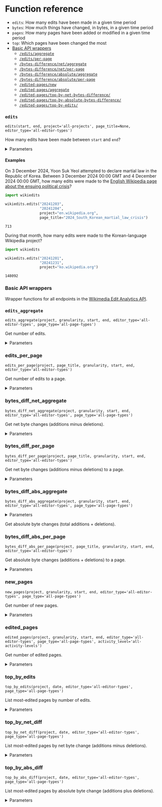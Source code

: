 # Function reference
- `edits`: How many edits have been made in a given time period
- `bytes`: How much things have changed, in bytes, in a given time period
- `pages`: How many pages have been added or modified in a given time period
- `top`: Which pages have been changed the most
- [Basic API wrappers](#basic-api-wrappers)
   - [`/edits/aggregate`](#edits_aggregate)
   - [`/edits/per-page`](#edits_per_page)
   - [`/bytes-difference/net/aggregate`](#bytes_diff_net_aggregate)
   - [`/bytes-difference/net/per-page`](#bytes_diff_per_page)
   - [`/bytes-difference/absolute/aggregate`](#bytes_diff_abs_aggregate)
   - [`/bytes-difference/absolute/per-page`](#bytes_diff_abs_per_page)
   - [`/edited-pages/new`](#new_pages)
   - [`/edited-pages/aggregate`](#edited_pages)
   - [`/edited-pages/top-by-net-bytes-difference/`](#top_by_net_diff)
   - [`/edited-pages/top-by-absolute-bytes-difference/`](#top_by_abs_diff)
   - [`/edited-pages/top-by-edits/`](#top_by_edits)

### `edits`

`edits(start, end, project='all-projects', page_title=None, editor_type='all-editor-types')`

How many edits have been made between `start` and `end`?

<details>
<summary>Parameters</summary>

- `start` (str, **required**): First day to include. YYYYMMDD, ISO format, or human-readable.
- `end` (str, **required**): Last day to include. YYYYMMDD, ISO format, or human-readable.
- `project` (str, _optional_, default: `all-projects`): The Wikimedia project to look at, e.g. `en.wikipedia.org`, `all-wikipedia-projects`, `all-projects`.
   Defaults to `all-projects`.
- `page_title` (str, _optional_, default: `None`): The title of a page. If not specified, looks at the whole project.
- `editor_type` (str, _optional_, default: `all-editor-types`): Type of editor.
   Allowed: `all-editor-types`, `anonymous`, `group-bot` (registered accounts belonging to the bot group), `name-bot` (registered accounts with bot-like names), `user`

</details>

#### Examples

On 3 December 2024, Yoon Suk Yeol attempted to declare martial law in the Republic of Korea. Between 3 December 2024 00:00 GMT and 4 December 2024 00:00 GMT, how many edits were made to the [English Wikipedia page about the ensuing political crisis](https://en.wikipedia.org/wiki/2024_South_Korean_martial_law_crisis)?

```python
import wikiedits

wikiedits.edits("20241203", 
                "20241204", 
                project="en.wikipedia.org",
                page_title="2024_South_Korean_martial_law_crisis")
```

```
713
```

During that month, how many edits were made to the Korean-language Wikipedia project?

```python
import wikiedits

wikiedits.edits("20241201", 
                "20241231", 
                project="ko.wikipedia.org")
```

```
148092
```

### Basic API wrappers

Wrapper functions for all endpoints in the [Wikimedia Edit Analytics API](https://doc.wikimedia.org/generated-data-platform/aqs/analytics-api/reference/edits.html).

### `edits_aggregate`

`edits_aggregate(project, granularity, start, end, editor_type='all-editor-types', page_type='all-page-types')`

Get number of edits.

<details>
<summary>Parameters</summary>

- `project` (str): The Wikimedia project to look at, e.g. `en.wikipedia.org`, `all-wikipedia-projects`, `all-projects`
- `granularity` (str): Time interval between data points.
   Allowed: `daily`, `monthly`
- `start` (str): First day to include. YYYYMMDD, ISO format, or human-readable.
- `end` (str): Last day to include. YYYYMMDD, ISO format, or human-readable.
- `editor_type` (str): Type of editor.
   Allowed: `all-editor-types`, `anonymous`, `group-bot` (registered accounts belonging to the bot group), `name-bot` (registered accounts with bot-like names), `user`
- `page_type` (str): Type of page.
   Allowed: `all-page-types`, `content` (articles), `non-content` (e.g. discussion pages)

</details>

### edits_per_page
`edits_per_page(project, page_title, granularity, start, end, editor_type='all-editor-types')`

Get number of edits to a page.

<details>
<summary>Parameters</summary>

- `project` (str): The Wikimedia project to look at, e.g. `en.wikipedia.org`, `all-wikipedia-projects`, `all-projects`
- `page_title` (str): Page title in URL-encoded format, e.g. `Climate_change`
- `granularity` (str): Time interval between data points.
   Allowed: `daily`, `monthly`
- `start` (str): First day to include. YYYYMMDD, ISO format, or human-readable.
- `end` (str): Last day to include. YYYYMMDD, ISO format, or human-readable.
- `editor_type` (str): Type of editor.
   Allowed: `all-editor-types`, `anonymous`, `group-bot` (registered accounts belonging to the bot group), `name-bot` (registered accounts with bot-like names), `user`
- `page_type` (str): Type of page.
   Allowed: `all-page-types`, `content` (articles), `non-content` (e.g. discussion pages)

</details>

### bytes_diff_net_aggregate
`bytes_diff_net_aggregate(project, granularity, start, end, editor_type='all-editor-types', page_type='all-page-types')`

Get net byte changes (additions minus deletions).

<details>
<summary>Parameters</summary>

- `project` (str): The Wikimedia project to look at, e.g. `en.wikipedia.org`, `all-wikipedia-projects`, `all-projects`
- `granularity` (str): Time interval between data points.
   Allowed: `daily`, `monthly`
- `start` (str): First day to include. YYYYMMDD, ISO format, or human-readable.
- `end` (str): Last day to include. YYYYMMDD, ISO format, or human-readable.
- `editor_type` (str): Type of editor.
   Allowed: `all-editor-types`, `anonymous`, `group-bot` (registered accounts belonging to the bot group), `name-bot` (registered accounts with bot-like names), `user`
- `page_type` (str): Type of page.
   Allowed: `all-page-types`, `content` (articles), `non-content` (e.g. discussion pages)

</details>

### bytes_diff_per_page

`bytes_diff_per_page(project, page_title, granularity, start, end, editor_type='all-editor-types')`

Get net byte changes (additions minus deletions) to a page.

<details>
<summary>Parameters</summary>

- `project` (str): The Wikimedia project to look at, e.g. `en.wikipedia.org`, `all-wikipedia-projects`, `all-projects`
- `page_title` (str): Page title in URL-encoded format, e.g. `Climate_change`
- `granularity` (str): Time interval between data points.
   Allowed: `daily`, `monthly`
- `start` (str): First day to include. YYYYMMDD, ISO format, or human-readable.
- `end` (str): Last day to include. YYYYMMDD, ISO format, or human-readable.
- `editor_type` (str): Type of editor.
   Allowed: `all-editor-types`, `anonymous`, `group-bot` (registered accounts belonging to the bot group), `name-bot` (registered accounts with bot-like names), `user`
- `page_type` (str): Type of page.
   Allowed: `all-page-types`, `content` (articles), `non-content` (e.g. discussion pages)

</details>

### bytes_diff_abs_aggregate
`bytes_diff_abs_aggregate(project, granularity, start, end, editor_type='all-editor-types', page_type='all-page-types')`

<details>
<summary>Parameters</summary>

- `project` (str): The Wikimedia project to look at, e.g. `en.wikipedia.org`, `all-wikipedia-projects`, `all-projects`
- `granularity` (str): Time interval between data points.
   Allowed: `daily`, `monthly`
- `start` (str): First day to include. YYYYMMDD, ISO format, or human-readable.
- `end` (str): Last day to include. YYYYMMDD, ISO format, or human-readable.
- `editor_type` (str): Type of editor.
   Allowed: `all-editor-types`, `anonymous`, `group-bot` (registered accounts belonging to the bot group), `name-bot` (registered accounts with bot-like names), `user`
- `page_type` (str): Type of page.
   Allowed: `all-page-types`, `content` (articles), `non-content` (e.g. discussion pages)

</details>

Get absolute byte changes (total additions + deletions).

### bytes_diff_abs_per_page
`bytes_diff_abs_per_page(project, page_title, granularity, start, end, editor_type='all-editor-types')`

Get absolute byte changes (additions + deletions) to a page.

<details>
<summary>Parameters</summary>

- `project` (str): The Wikimedia project to look at, e.g. `en.wikipedia.org`, `all-wikipedia-projects`, `all-projects`
- `page_title` (str): Page title in URL-encoded format, e.g. `Climate_change`
- `granularity` (str): Time interval between data points.
   Allowed: `daily`, `monthly`
- `start` (str): First day to include. YYYYMMDD, ISO format, or human-readable.
- `end` (str): Last day to include. YYYYMMDD, ISO format, or human-readable.
- `editor_type` (str): Type of editor.
   Allowed: `all-editor-types`, `anonymous`, `group-bot` (registered accounts belonging to the bot group), `name-bot` (registered accounts with bot-like names), `user`
- `page_type` (str): Type of page.
   Allowed: `all-page-types`, `content` (articles), `non-content` (e.g. discussion pages)

</details>

### new_pages
`new_pages(project, granularity, start, end, editor_type='all-editor-types', page_type='all-page-types')`

Get number of new pages.

<details>
<summary>Parameters</summary>

- `project` (str): The Wikimedia project to look at, e.g. `en.wikipedia.org`, `all-wikipedia-projects`, `all-projects`
- `granularity` (str): Time interval between data points.
   Allowed: `daily`, `monthly`
- `start` (str): First day to include. YYYYMMDD, ISO format, or human-readable.
- `end` (str): Last day to include. YYYYMMDD, ISO format, or human-readable.
- `editor_type` (str): Type of editor.
   Allowed: `all-editor-types`, `anonymous`, `group-bot` (registered accounts belonging to the bot group), `name-bot` (registered accounts with bot-like names), `user`
- `page_type` (str): Type of page.
   Allowed: `all-page-types`, `content` (articles), `non-content` (e.g. discussion pages)

</details>

### edited_pages
`edited_pages(project, granularity, start, end, editor_type='all-editor-types', page_type='all-page-types', activity_level='all-activity-levels')`

Get number of edited pages.

<details>
<summary>Parameters</summary>

- `project` (str): The Wikimedia project to look at, e.g. `en.wikipedia.org`, `all-wikipedia-projects`, `all-projects`
- `granularity` (str): Time interval between data points.
   Allowed: `daily`, `monthly`
- `start` (str): First day to include. YYYYMMDD, ISO format, or human-readable.
- `end` (str): Last day to include. YYYYMMDD, ISO format, or human-readable.
- `editor_type` (str): Type of editor.
   Allowed: `all-editor-types`, `anonymous`, `group-bot` (registered accounts belonging to the bot group), `name-bot` (registered accounts with bot-like names), `user`
- `page_type` (str): Type of page.
   Allowed: `all-page-types`, `content` (articles), `non-content` (e.g. discussion pages)
- `activity_level` (str) : Editor activity range.
   Allowed: `all-activity-levels`, `1..4-edits`, `5..24-edits`, `25..99-edits`, `100..-edits`

</details>

### top_by_edits
`top_by_edits(project, date, editor_type='all-editor-types', page_type='all-page-types')`

List most-edited pages by number of edits.

<details>
<summary>Parameters</summary>

- `project` (str): The Wikimedia project to look at, e.g. `en.wikipedia.org`, `all-wikipedia-projects`, `all-projects`
- `date` (str): Date. YYYYMMDD, ISO format, or human-readable.
- `editor_type` (str): Type of editor.
   Allowed: `all-editor-types`, `anonymous`, `group-bot` (registered accounts belonging to the bot group), `name-bot` (registered accounts with bot-like names), `user`
- `page_type` (str): Type of page.
   Allowed: `all-page-types`, `content` (articles), `non-content` (e.g. discussion pages)

</details>

### top_by_net_diff
`top_by_net_diff(project, date, editor_type='all-editor-types', page_type='all-page-types')`

List most-edited pages by net byte change (additions minus deletions).

<details>
<summary>Parameters</summary>

- `project` (str): The Wikimedia project to look at, e.g. `en.wikipedia.org`, `all-wikipedia-projects`, `all-projects`
- `date` (str): Date. YYYYMMDD, ISO format, or human-readable.
- `editor_type` (str): Type of editor.
   Allowed: `all-editor-types`, `anonymous`, `group-bot` (registered accounts belonging to the bot group), `name-bot` (registered accounts with bot-like names), `user`
- `page_type` (str): Type of page.
   Allowed: `all-page-types`, `content` (articles), `non-content` (e.g. discussion pages)

</details>

### top_by_abs_diff
`top_by_abs_diff(project, date, editor_type='all-editor-types', page_type='all-page-types')`

List most-edited pages by absolute byte change (additions plus deletions).

<details>
<summary>Parameters</summary>

- `project` (str): The Wikimedia project to look at, e.g. `en.wikipedia.org`, `all-wikipedia-projects`, `all-projects`
- `date` (str): Date. YYYYMMDD, ISO format, or human-readable.
- `editor_type` (str): Type of editor.
   Allowed: `all-editor-types`, `anonymous`, `group-bot` (registered accounts belonging to the bot group), `name-bot` (registered accounts with bot-like names), `user`
- `page_type` (str): Type of page.
   Allowed: `all-page-types`, `content` (articles), `non-content` (e.g. discussion pages)

</details>
